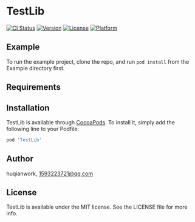 # TestLib

[![CI Status](https://img.shields.io/travis/huqianwork/TestLib.svg?style=flat)](https://travis-ci.org/huqianwork/TestLib)
[![Version](https://img.shields.io/cocoapods/v/TestLib.svg?style=flat)](https://cocoapods.org/pods/TestLib)
[![License](https://img.shields.io/cocoapods/l/TestLib.svg?style=flat)](https://cocoapods.org/pods/TestLib)
[![Platform](https://img.shields.io/cocoapods/p/TestLib.svg?style=flat)](https://cocoapods.org/pods/TestLib)

## Example

To run the example project, clone the repo, and run `pod install` from the Example directory first.

## Requirements

## Installation

TestLib is available through [CocoaPods](https://cocoapods.org). To install
it, simply add the following line to your Podfile:

```ruby
pod 'TestLib'
```

## Author

huqianwork, 1593223721@qq.com

## License

TestLib is available under the MIT license. See the LICENSE file for more info.
